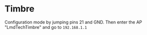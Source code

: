 # Timbre

Configuration mode by jumping pins 21 and GND. Then enter the AP "LmdTechTimbre" and go to `192.168.1.1`

